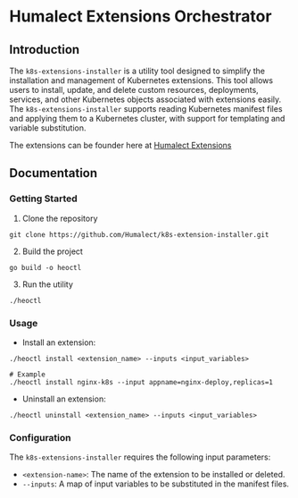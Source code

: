 # Humalect Extensions Orchestrator

## Introduction

The `k8s-extensions-installer` is a utility tool designed to simplify the installation and management of Kubernetes extensions. This tool allows users to install, update, and delete custom resources, deployments, services, and other Kubernetes objects associated with extensions easily. The `k8s-extensions-installer` supports reading Kubernetes manifest files and applying them to a Kubernetes cluster, with support for templating and variable substitution.

The extensions can be founder here at [Humalect Extensions](https://github.com/Humalect/humalect-extensions)

## Documentation

### Getting Started

1. Clone the repository
```
git clone https://github.com/Humalect/k8s-extension-installer.git
```
2. Build the project
```
go build -o heoctl
```
3. Run the utility
```
./heoctl
```
### Usage

- Install an extension:
```
./heoctl install <extension_name> --inputs <input_variables>

# Example
./heoctl install nginx-k8s --input appname=nginx-deploy,replicas=1
```
- Uninstall an extension:
```
./heoctl uninstall <extension_name> --inputs <input_variables>
```

### Configuration

The `k8s-extensions-installer` requires the following input parameters:

- `<extension-name>`: The name of the extension to be installed or deleted.
- `--inputs`: A map of input variables to be substituted in the manifest files.
